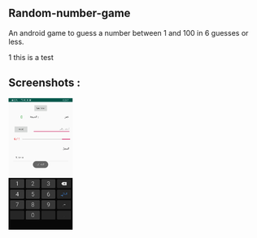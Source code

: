 ## Random-number-game
An android game to guess a number between 1 and 100 in 6 guesses or less.

1 this is a test
## Screenshots :
<p float="left">
  <img src="screens/Guess a number (1).jpg" alt="Smiley face"
  style="float:left;marging-right:10px;" width="25%" />
</p>
